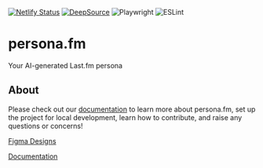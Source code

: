 [![Netlify Status](https://api.netlify.com/api/v1/badges/053118a8-6595-40ce-a0d5-26ba3dcac37f/deploy-status)](https://app.netlify.com/sites/personafm/deploys)
[![DeepSource](https://app.deepsource.com/gh/personafm/persona.fm.svg/?label=active+issues&show_trend=true&token=tgIMoNNWRSugrm1CLxp54e00)](https://app.deepsource.com/gh/personafm/persona.fm/)
![Playwright](https://github.com/raspberri05/persona.fm/actions/workflows/playwright.yml/badge.svg)
![ESLint](https://github.com/raspberri05/persona.fm/actions/workflows/eslint.yml/badge.svg)


# persona.fm

Your AI-generated Last.fm persona

## About

Please check out our [documentation](https://docs.personafm.com) to learn more about persona.fm, set up the project for local development, learn how to contribute, and raise any questions or concerns!

[Figma Designs](https://www.figma.com/design/LLVawiL7F4SP9rlDuyGAtH/persona.fm?node-id=0-1&t=xhFhQpHwxTzcHNZl-1)

[Documentation](http://docs.personafm.com/)
